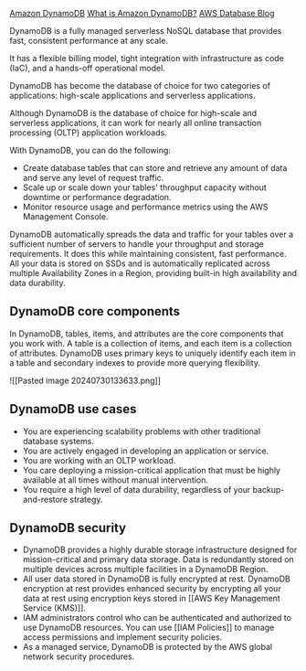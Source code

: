 
[Amazon DynamoDB](https://aws.amazon.com/dynamodb/#)
[What is Amazon DynamoDB?](https://docs.aws.amazon.com/amazondynamodb/latest/developerguide/Introduction.html)
[AWS Database Blog](https://aws.amazon.com/blogs/database/how-to-determine-if-amazon-dynamodb-is-appropriate-for-your-needs-and-then-plan-your-migration/)

DynamoDB is a fully managed serverless NoSQL database that provides fast, consistent performance at any scale. 

It has a flexible billing model, tight integration with infrastructure as code (IaC), and a hands-off operational model. 

DynamoDB has become the database of choice for two categories of applications: high-scale applications and serverless applications. 

Although DynamoDB is the database of choice for high-scale and serverless applications, it can work for nearly all online transaction processing (OLTP) application workloads. 

With DynamoDB, you can do the following:

- Create database tables that can store and retrieve any amount of data and serve any level of request traffic. 
- Scale up or scale down your tables' throughput capacity without downtime or performance degradation. 
- Monitor resource usage and performance metrics using the AWS Management Console.

DynamoDB automatically spreads the data and traffic for your tables over a sufficient number of servers to handle your throughput and storage requirements. It does this while maintaining consistent, fast performance. All your data is stored on SSDs and is automatically replicated across multiple Availability Zones in a Region, providing built-in high availability and data durability.


## DynamoDB core components

In DynamoDB, tables, items, and attributes are the core components that you work with. A table is a collection of items, and each item is a collection of attributes. DynamoDB uses primary keys to uniquely identify each item in a table and secondary indexes to provide more querying flexibility.

![[Pasted image 20240730133633.png]]

## DynamoDB use cases


- You are experiencing scalability problems with other traditional database systems.
- You are actively engaged in developing an application or service.
- You are working with an OLTP workload.
- You care deploying a mission-critical application that must be highly available at all times without manual intervention.
- You require a high level of data durability, regardless of your backup-and-restore strategy.

## DynamoDB security

- DynamoDB provides a highly durable storage infrastructure designed for mission-critical and primary data storage. Data is redundantly stored on multiple devices across multiple facilities in a DynamoDB Region.  
- All user data stored in DynamoDB is fully encrypted at rest. DynamoDB encryption at rest provides enhanced security by encrypting all your data at rest using encryption keys stored in [[AWS Key Management Service (KMS)]].
- IAM administrators control who can be authenticated and authorized to use DynamoDB resources. You can use [[IAM Policies]] to manage access permissions and implement security policies.
- As a managed service, DynamoDB is protected by the AWS global network security procedures.